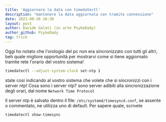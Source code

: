 ```yaml
---
title: 'Aggiornare la data con timedatectl'
description: "mantenere la data aggiornata con tramite connessione"
date: 2021-08-26 16:30
layout: post
author: Davide Galati (in arte PsykeDady)
author_github: PsykeDady
tag: trick
---
```


Oggi ho notato che l'orologio del pc non era sincronizzato con tutti gli altri, beh quale migliore opportunità per mostrarvi come si tiene aggiornato tramite rete l'orario del vostro sistema!

```bash
timedatectl --adjust-system-clock set-ntp 1 
```

state così indicando al vostro sistema che volete che si sincronizzi con i server ntp!
Cosa sono i server ntp? sono server adibiti alla sincronizzazione degli orari, dal nome `Network Time Protocol`

Il server ntp è salvato dentro il file: `/etc/systemd/timesyncd.conf`, se assente o commentato, ne utilizza uno di default. Per sapere quale, scrivete
```bash
timedatectl show-timesync 
```
